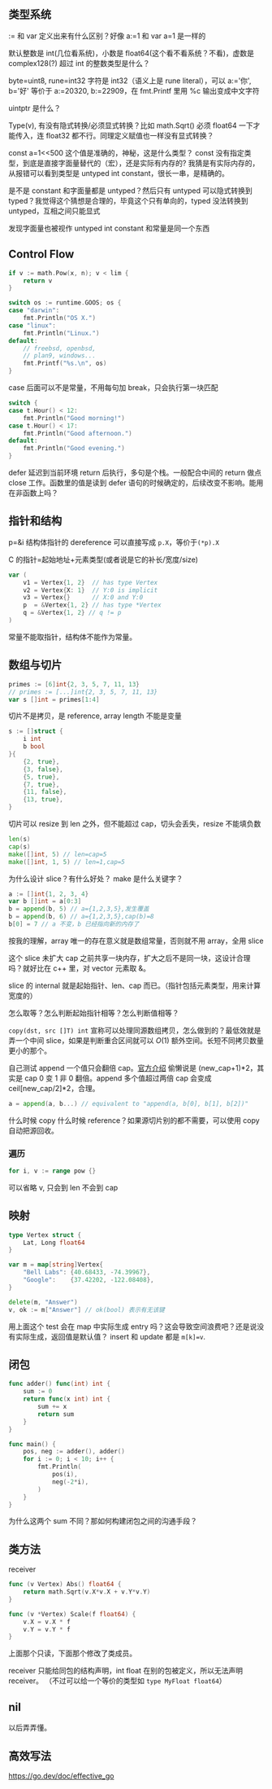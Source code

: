 ## 类型系统
:= 和 var 定义出来有什么区别？好像 a:=1 和 var a=1 是一样的

默认整数是 int(几位看系统)，小数是 float64(这个看不看系统？不看)，虚数是 complex128(?)
超过 int 的整数类型是什么？

byte=uint8, rune=int32
字符是 int32（语义上是 rune literal），可以 a:='你', b='好'
等价于 a:=20320, b:=22909，在 fmt.Printf 里用 %c 输出变成中文字符

uintptr 是什么？

Type(v), 有没有隐式转换/必须显式转换？比如 math.Sqrt() 必须 float64 一下才能传入，连 float32 都不行。同理定义赋值也一样没有显式转换？

const a=1<<500 这个值是准确的，神秘，这是什么类型？
const 没有指定类型，到底是直接字面量替代的（宏），还是实际有内存的?
我猜是有实际内存的，从报错可以看到类型是 untyped int constant，很长一串，是精确的。

是不是 constant 和字面量都是 untyped？然后只有 untyped 可以隐式转换到 typed？我觉得这个猜想是合理的，毕竟这个只有单向的，typed 没法转换到 untyped，互相之间只能显式

发现字面量也被视作 untyped int constant 和常量是同一个东西

## Control Flow
```go
if v := math.Pow(x, n); v < lim {
    return v
}
```

```go
switch os := runtime.GOOS; os {
case "darwin":
    fmt.Println("OS X.")
case "linux":
    fmt.Println("Linux.")
default:
    // freebsd, openbsd,
    // plan9, windows...
    fmt.Printf("%s.\n", os)
}
```
case 后面可以不是常量，不用每句加 break，只会执行第一块匹配

```go
switch {
case t.Hour() < 12:
    fmt.Println("Good morning!")
case t.Hour() < 17:
    fmt.Println("Good afternoon.")
default:
    fmt.Println("Good evening.")
}
```

defer 延迟到当前环境 return 后执行，多句是个栈。一般配合中间的 return 做点 close 工作。函数里的值是读到 defer 语句的时候确定的，后续改变不影响。能用在非函数上吗？

## 指针和结构
p=&i
结构体指针的 dereference 可以直接写成 `p.X`，等价于`(*p).X`

C 的指针=起始地址+元素类型(或者说是它的补长/宽度/size)
```go
var (
    v1 = Vertex{1, 2}  // has type Vertex
    v2 = Vertex{X: 1}  // Y:0 is implicit
    v3 = Vertex{}      // X:0 and Y:0
    p  = &Vertex{1, 2} // has type *Vertex
    q = &Vertex{1, 2} // q != p
)
```

常量不能取指针，结构体不能作为常量。

## 数组与切片
```go
primes := [6]int{2, 3, 5, 7, 11, 13}
// primes := [...]int{2, 3, 5, 7, 11, 13}
var s []int = primes[1:4]
```
切片不是拷贝，是 reference, array length 不能是变量

```go
s := []struct {
    i int
    b bool
}{
    {2, true},
    {3, false},
    {5, true},
    {7, true},
    {11, false},
    {13, true},
}
```
切片可以 resize 到 len 之外，但不能超过 cap，切头会丢失，resize 不能填负数
```go
len(s)
cap(s)
make([]int, 5) // len=cap=5
make([]int, 1, 5) // len=1,cap=5
```
为什么设计 slice？有什么好处？
make 是什么关键字？

```go
a := []int{1, 2, 3, 4}
var b []int = a[0:3]
b = append(b, 5) // a={1,2,3,5},发生覆盖
b = append(b, 6) // a={1,2,3,5},cap(b)=8
b[0] = 7 // a 不变，b 已经指向新的内存了
```
按我的理解，array 唯一的存在意义就是数组常量，否则就不用 array，全用 slice

这个 slice 未扩大 cap 之前共享一块内存，扩大之后不是同一块，这设计合理吗？就好比在 c++ 里，对 vector 元素取 &。

slice 的 internal 就是起始指针、len、cap 而已。（指针包括元素类型，用来计算宽度的）

怎么取等？怎么判断起始指针相等？怎么判断值相等？

`copy(dst, src []T) int` 宣称可以处理同源数组拷贝，怎么做到的？最低效就是弄一个中间 slice，如果是判断重合区间就可以 $O(1)$ 额外空间。长短不同拷贝数量更小的那个。

自己测试 append 一个值只会翻倍 cap。[官方介绍](https://go.dev/blog/slices-intro) 偷懒说是 (new_cap+1)*2，其实是 cap $0$ 变 $1$ 非 $0$ 翻倍。append 多个值超过两倍 cap 会变成 ceil\[new_cap/2\]*2，合理。

```go
a = append(a, b...) // equivalent to "append(a, b[0], b[1], b[2])"
```

什么时候 copy 什么时候 reference？如果源切片别的都不需要，可以使用 copy 自动把源回收。

### 遍历
```go
for i, v := range pow {}
```
可以省略 v, 只会到 len 不会到 cap

## 映射
```go
type Vertex struct {
	Lat, Long float64
}

var m = map[string]Vertex{
	"Bell Labs": {40.68433, -74.39967},
	"Google":    {37.42202, -122.08408},
}
```

```go
delete(m, "Answer")
v, ok := m["Answer"] // ok(bool) 表示有无该键
```
用上面这个 test 会在 map 中实际生成 entry 吗？这会导致空间浪费吧？还是说没有实际生成，返回值是默认值？
insert 和 update 都是 `m[k]=v`.

## 闭包
```go
func adder() func(int) int {
	sum := 0
	return func(x int) int {
		sum += x
		return sum
	}
}

func main() {
	pos, neg := adder(), adder()
	for i := 0; i < 10; i++ {
		fmt.Println(
			pos(i),
			neg(-2*i),
		)
	}
}
```
为什么这两个 sum 不同？那如何构建闭包之间的沟通手段？

## 类方法
receiver
```go
func (v Vertex) Abs() float64 {
	return math.Sqrt(v.X*v.X + v.Y*v.Y)
}

func (v *Vertex) Scale(f float64) {
	v.X = v.X * f
	v.Y = v.Y * f
}
```
上面那个只读，下面那个修改了类成员。

receiver 只能给同包的结构声明，int float 在别的包被定义，所以无法声明 receiver。
（不过可以给一个等价的类型如 `type MyFloat float64`）
## nil
以后弄弄懂。
## 高效写法
https://go.dev/doc/effective_go


